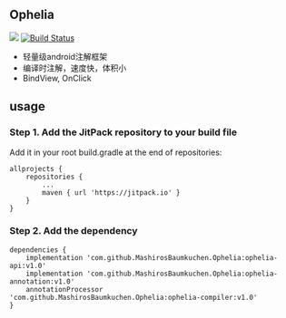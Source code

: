 ## Ophelia

[![](https://jitpack.io/v/MashirosBaumkuchen/Ophelia.svg)](https://jitpack.io/#MashirosBaumkuchen/Ophelia) [![Build Status](https://travis-ci.org/MashirosBaumkuchen/Ophelia.svg?branch=master)](https://travis-ci.org/MashirosBaumkuchen/Ophelia)

* 轻量级android注解框架
* 编译时注解，速度快，体积小
* BindView, OnClick

## usage

### Step 1. Add the JitPack repository to your build file
Add it in your root build.gradle at the end of repositories:
```
allprojects {
	repositories {
		...
		maven { url 'https://jitpack.io' }
	}
}
```

### Step 2. Add the dependency

```
dependencies {
	implementation 'com.github.MashirosBaumkuchen.Ophelia:ophelia-api:v1.0'
	implementation 'com.github.MashirosBaumkuchen.Ophelia:ophelia-annotation:v1.0'
	annotationProcessor 'com.github.MashirosBaumkuchen.Ophelia:ophelia-compiler:v1.0'
}
```

